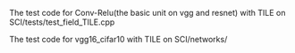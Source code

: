 The test code for Conv-Relu(the basic unit on vgg and resnet) with TILE on SCI/tests/test_field_TILE.cpp

The test code for vgg16_cifar10 with TILE on SCI/networks/
